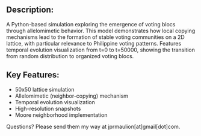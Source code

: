 ## Description:
A Python-based simulation exploring the emergence of voting blocs through allelomimetic behavior. This model demonstrates how local copying mechanisms lead to the formation of stable voting communities on a 2D lattice, with particular relevance to Philippine voting patterns. Features temporal evolution visualization from t=0 to t=50000, showing the transition from random distribution to organized voting blocs.


## Key Features:
- 50x50 lattice simulation
- Allelomimetic (neighbor-copying) mechanism
- Temporal evolution visualization
- High-resolution snapshots
- Moore neighborhood implementation

Questions? Please send them my way at jprmaulion[at]gmail[dot]com.
